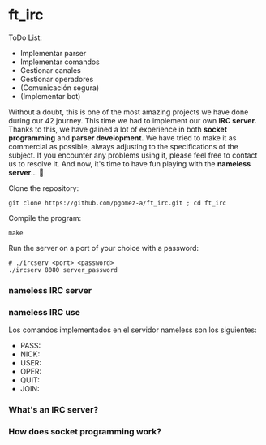 # ft_irc

ToDo List:
- Implementar parser
- Implementar comandos
- Gestionar canales
- Gestionar operadores
- (Comunicación segura)
- (Implementar bot)

Without a doubt, this is one of the most amazing projects we have done during our 42 journey. This time we had to implement our own **IRC server.** Thanks to this, we have gained a lot of experience in both **socket programming** and **parser development.** We have tried to make it as commercial as possible, always adjusting to the specifications of the subject. If you encounter any problems using it, please feel free to contact us to resolve it. And now, it's time to have fun playing with the **nameless server**... 🤯

Clone the repository:

    git clone https://github.com/pgomez-a/ft_irc.git ; cd ft_irc
    
Compile the program:

    make
    
Run the server on a port of your choice with a password:

    # ./ircserv <port> <password>
    ./ircserv 8080 server_password

### nameless IRC server

### nameless IRC use
Los comandos implementados en el servidor nameless son los siguientes:
- PASS:
- NICK:
- USER:
- OPER:
- QUIT:
- JOIN:

### What's an IRC server?

### How does socket programming work?
